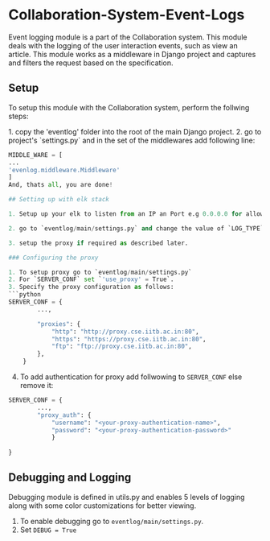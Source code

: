 # Collaboration-System-Event-Logs

<p>
Event logging module is a part of the Collaboration system. This module deals with the logging of the user interaction events, such as view an article.
This module works as a middleware in Django project and captures and filters the request based on the specification.
</p>

## Setup

<p>To setup this module with the Collaboration system, perform the follwing steps:</p>
1. copy the 'eventlog' folder into the root of the main Django project.
2. go to project's `settings.py` and in the set of the middlewares add following line:

```python
MIDDLE_WARE = [
...
'evenlog.middleware.Middleware'
]
And, thats all, you are done!

## Setting up with elk stack

1. Setup up your elk to listen from an IP an Port e.g 0.0.0.0 for allowing all hosts and port no. say 8080

2. go to `eventlog/main/settings.py` and change the value of `LOG_TYPE` to `TOSERVER`.

3. setup the proxy if required as described later.

### Configuring the proxy

1. To setup proxy go to `eventlog/main/settings.py` 
2. For `SERVER_CONF` set `'use_proxy' = True`.
3. Specify the proxy configuration as follows:
```python
SERVER_CONF = {
		...,

        "proxies": {
            "http": "http://proxy.cse.iitb.ac.in:80",
            "https": "https://proxy.cse.iitb.ac.in:80",
            "ftp": "ftp://proxy.cse.iitb.ac.in:80",
        },
	}
```
4. To add authentication for proxy add follwowing to `SERVER_CONF` else remove it:
```python
SERVER_CONF = {
		...,
		"proxy_auth": {
            "username": "<your-proxy-authentication-name>",
            "password": "<your-proxy-authentication-password>"
            }
	
}

```

##  Debugging and Logging

Debugging module is defined in utils.py and enables 5 levels of logging along with some color customizations for better viewing.

1. To enable debugging go to `eventlog/main/settings.py`.
2. Set `DEBUG = True`




